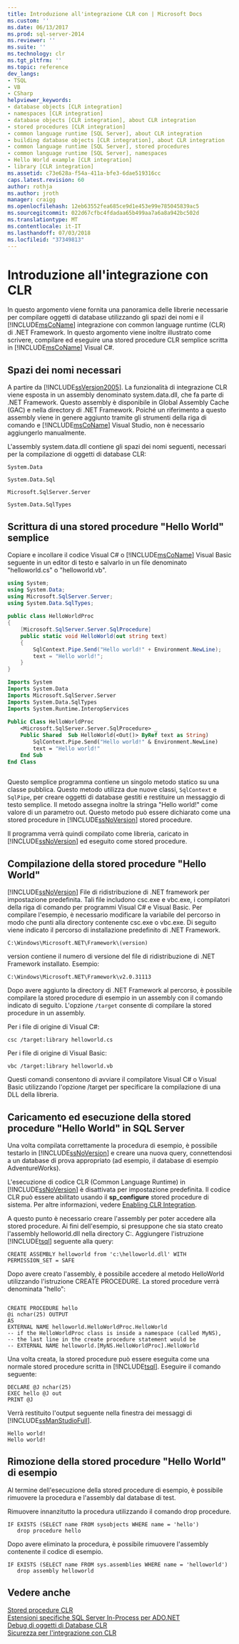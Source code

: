 ```yaml
---
title: Introduzione all'integrazione CLR con | Microsoft Docs
ms.custom: ''
ms.date: 06/13/2017
ms.prod: sql-server-2014
ms.reviewer: ''
ms.suite: ''
ms.technology: clr
ms.tgt_pltfrm: ''
ms.topic: reference
dev_langs:
- TSQL
- VB
- CSharp
helpviewer_keywords:
- database objects [CLR integration]
- namespaces [CLR integration]
- database objects [CLR integration], about CLR integration
- stored procedures [CLR integration]
- common language runtime [SQL Server], about CLR integration
- building database objects [CLR integration], about CLR integration
- common language runtime [SQL Server], stored procedures
- common language runtime [SQL Server], namespaces
- Hello World example [CLR integration]
- library [CLR integration]
ms.assetid: c73e628a-f54a-411a-bfe3-6dae519316cc
caps.latest.revision: 60
author: rothja
ms.author: jroth
manager: craigg
ms.openlocfilehash: 12eb63552fea685ce9d1e453e99e785045839ac5
ms.sourcegitcommit: 022d67cfbc4fdadaa65b499aa7a6a8a942bc502d
ms.translationtype: MT
ms.contentlocale: it-IT
ms.lasthandoff: 07/03/2018
ms.locfileid: "37349813"
---
```

# <a name="getting-started-with-clr-integration"></a>Introduzione all'integrazione con CLR
  In questo argomento viene fornita una panoramica delle librerie necessarie per compilare oggetti di database utilizzando gli spazi dei nomi e il [!INCLUDE[msCoName](../../../includes/ssnoversion-md.md)] integrazione con common language runtime (CLR) di .NET Framework. In questo argomento viene inoltre illustrato come scrivere, compilare ed eseguire una stored procedure CLR semplice scritta in [!INCLUDE[msCoName](../../../includes/msconame-md.md)] Visual C#.  
  
## <a name="required-namespaces"></a>Spazi dei nomi necessari  
 A partire da [!INCLUDE[ssVersion2005](../../../includes/ssnoversion-md.md)]. La funzionalità di integrazione CLR viene esposta in un assembly denominato system.data.dll, che fa parte di .NET Framework. Questo assembly è disponibile in Global Assembly Cache (GAC) e nella directory di .NET Framework. Poiché un riferimento a questo assembly viene in genere aggiunto tramite gli strumenti della riga di comando e [!INCLUDE[msCoName](../../../includes/msconame-md.md)] Visual Studio, non è necessario aggiungerlo manualmente.  
  
 L'assembly system.data.dll contiene gli spazi dei nomi seguenti, necessari per la compilazione di oggetti di database CLR:  
  
 `System.Data`  
  
 `System.Data.Sql`  
  
 `Microsoft.SqlServer.Server`  
  
 `System.Data.SqlTypes`  
  
## <a name="writing-a-simple-hello-world-stored-procedure"></a>Scrittura di una stored procedure "Hello World" semplice  
 Copiare e incollare il codice Visual C# o [!INCLUDE[msCoName](../../../includes/msconame-md.md)] Visual Basic seguente in un editor di testo e salvarlo in un file denominato "helloworld.cs" o "helloworld.vb".  
  
```csharp  
using System;  
using System.Data;  
using Microsoft.SqlServer.Server;  
using System.Data.SqlTypes;  
  
public class HelloWorldProc  
{  
    [Microsoft.SqlServer.Server.SqlProcedure]  
    public static void HelloWorld(out string text)  
    {  
        SqlContext.Pipe.Send("Hello world!" + Environment.NewLine);  
        text = "Hello world!";  
    }  
}  
```  
  
```vb  
Imports System  
Imports System.Data  
Imports Microsoft.SqlServer.Server  
Imports System.Data.SqlTypes  
Imports System.Runtime.InteropServices  
  
Public Class HelloWorldProc  
    <Microsoft.SqlServer.Server.SqlProcedure> _   
    Public Shared  Sub HelloWorld(<Out()> ByRef text as String)  
        SqlContext.Pipe.Send("Hello world!" & Environment.NewLine)  
        text = "Hello world!"  
    End Sub  
End Class  
  
```  
  
 Questo semplice programma contiene un singolo metodo statico su una classe pubblica. Questo metodo utilizza due nuove classi, `SqlContext` e `SqlPipe`, per creare oggetti di database gestiti e restituire un messaggio di testo semplice. Il metodo assegna inoltre la stringa "Hello world!" come valore di un parametro out. Questo metodo può essere dichiarato come una stored procedure in [!INCLUDE[ssNoVersion](../../../includes/tsql-md.md)] stored procedure.  
  
 Il programma verrà quindi compilato come libreria, caricato in [!INCLUDE[ssNoVersion](../../../includes/ssnoversion-md.md)] ed eseguito come stored procedure.  
  
## <a name="compiling-the-hello-world-stored-procedure"></a>Compilazione della stored procedure "Hello World"  
 [!INCLUDE[ssNoVersion](../../../includes/msconame-md.md)] File di ridistribuzione di .NET framework per impostazione predefinita. Tali file includono csc.exe e vbc.exe, i compilatori della riga di comando per programmi Visual C# e Visual Basic. Per compilare l'esempio, è necessario modificare la variabile del percorso in modo che punti alla directory contenente csc.exe o vbc.exe. Di seguito viene indicato il percorso di installazione predefinito di .NET Framework.  
  
```  
C:\Windows\Microsoft.NET\Framework\(version)  
```  
  
 version contiene il numero di versione del file di ridistribuzione di .NET Framework installato. Esempio:  
  
```  
C:\Windows\Microsoft.NET\Framework\v2.0.31113  
```  
  
 Dopo avere aggiunto la directory di .NET Framework al percorso, è possibile compilare la stored procedure di esempio in un assembly con il comando indicato di seguito. L'opzione `/target` consente di compilare la stored procedure in un assembly.  
  
 Per i file di origine di Visual C#:  
  
```  
csc /target:library helloworld.cs   
```  
  
 Per i file di origine di Visual Basic:  
  
```  
vbc /target:library helloworld.vb  
```  
  
 Questi comandi consentono di avviare il compilatore Visual C# o Visual Basic utilizzando l'opzione /target per specificare la compilazione di una DLL della libreria.  
  
## <a name="loading-and-running-the-hello-world-stored-procedure-in-sql-server"></a>Caricamento ed esecuzione della stored procedure "Hello World" in SQL Server  
 Una volta compilata correttamente la procedura di esempio, è possibile testarlo in [!INCLUDE[ssNoVersion](../../../includes/ssmanstudiofull-md.md)] e creare una nuova query, connettendosi a un database di prova appropriato (ad esempio, il database di esempio AdventureWorks).  
  
 L'esecuzione di codice CLR (Common Language Runtime) in [!INCLUDE[ssNoVersion](../../../includes/ssnoversion-md.md)] è disattivata per impostazione predefinita. Il codice CLR può essere abilitato usando il **sp_configure** stored procedure di sistema. Per altre informazioni, vedere [Enabling CLR Integration](../clr-integration-enabling.md).  
  
 A questo punto è necessario creare l'assembly per poter accedere alla stored procedure. Ai fini dell'esempio, si presuppone che sia stato creato l'assembly helloworld.dll nella directory C:\. Aggiungere l'istruzione [!INCLUDE[tsql](../../../includes/tsql-md.md)] seguente alla query:  
  
```  
CREATE ASSEMBLY helloworld from 'c:\helloworld.dll' WITH PERMISSION_SET = SAFE  
```  
  
 Dopo avere creato l'assembly, è possibile accedere al metodo HelloWorld utilizzando l'istruzione CREATE PROCEDURE. La stored procedure verrà denominata "hello":  
  
```  
  
CREATE PROCEDURE hello  
@i nchar(25) OUTPUT  
AS  
EXTERNAL NAME helloworld.HelloWorldProc.HelloWorld  
-- if the HelloWorldProc class is inside a namespace (called MyNS),  
-- the last line in the create procedure statement would be  
-- EXTERNAL NAME helloworld.[MyNS.HelloWorldProc].HelloWorld  
```  
  
 Una volta creata, la stored procedure può essere eseguita come una normale stored procedure scritta in [!INCLUDE[tsql](../../../includes/tsql-md.md)]. Eseguire il comando seguente:  
  
```  
DECLARE @J nchar(25)  
EXEC hello @J out  
PRINT @J  
```  
  
 Verrà restituito l'output seguente nella finestra dei messaggi di [!INCLUDE[ssManStudioFull](../../../includes/ssmanstudiofull-md.md)].  
  
```  
Hello world!  
Hello world!  
```  
  
## <a name="removing-the-hello-world-stored-procedure-sample"></a>Rimozione della stored procedure "Hello World" di esempio  
 Al termine dell'esecuzione della stored procedure di esempio, è possibile rimuovere la procedura e l'assembly dal database di test.  
  
 Rimuovere innanzitutto la procedura utilizzando il comando drop procedure.  
  
```  
IF EXISTS (SELECT name FROM sysobjects WHERE name = 'hello')  
   drop procedure hello  
```  
  
 Dopo avere eliminato la procedura, è possibile rimuovere l'assembly contenente il codice di esempio.  
  
```  
IF EXISTS (SELECT name FROM sys.assemblies WHERE name = 'helloworld')  
   drop assembly helloworld  
```  
  
## <a name="see-also"></a>Vedere anche  
 [Stored procedure CLR](../../../database-engine/dev-guide/clr-stored-procedures.md)   
 [Estensioni specifiche SQL Server In-Process per ADO.NET](../../clr-integration-data-access-in-process-ado-net/sql-server-in-process-specific-extensions-to-ado-net.md)   
 [Debug di oggetti di Database CLR](../debugging-clr-database-objects.md)   
 [Sicurezza per l'integrazione con CLR](../security/clr-integration-security.md)  
  
  
